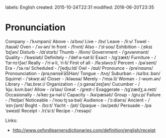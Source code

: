 labels: English
created: 2015-10-24T22:31
modified: 2016-06-20T23:35

# Pronunciation

Company - /ˈkʌmpəni/
Above - /əˈbʌv/
Live - /lɪv/
Leave - /liːv/
Towel - /taʊəl/
Oven - /ˈʌv·ən/
In front - /frʌnt/
Also - /ˈɔl·soʊ/
Exhibition - /ˌeksɪˈbɪʃən/
Disturb - /dɪˈstɜrb/
Thumb - /θʌm/
Government - /ˈɡʌvənmənt/
Quality - /ˈkwɒləti/
Definitely - /ˈdef·ə·nət·li/
Exact - /ɪɡˈzækt/
Furniture - /ˈfɜr·nɪ·tʃər/
Really - /ˈri·ə·li, ˈri·li/
First of all - /fə:stəvɔ:l/
Percent - /pəˈsent/
Era - /ˈɪə.rə/
Scheduled - /ˈʃedjuːld/
Owl - /ɑʊl/
Pronounce - /prəˈnɑʊns/
Pronounciation - /prəˌnənsēˈāSHən/
Tongue - /tʌŋ/
Suburban - /səˈbɜː.bən/
Squirrel - /ˈskwɪr.əl/
Closer - /kləʊsə/
Merely - /ˈmɪə.li/
Woman - /-wʊm.ən/
Library - /ˈlaɪ.brər.i/
Organization - /ˌɔːɡənaɪˈzeɪʃən/
Cucumber - /ˈkjuː.kʌm.bər/
Allow - /əˈlaʊ/
Great - /ɡreɪt-/
Exaggerate - /ɪɡˈzædʒ.ə.reɪt/
Occasionally - /əˈkeɪ·ʒə·nəl·i/
Capacity - /kəˈpæsəti/
Group - /ɡruːp/
Failure - /ˈfeɪljər/
Noticeable - /ˈnoʊ·t̬ɪ·sə·bəl/
Audience - /ˈɔːdiəns/
Ancient - /ˈeɪn·ʃənt/
Boght - /bɔːt/
Yacht - /jɒt/
Opaque - /əʊˈpeɪk/
Persuade - /pəˈsweɪd/
Receipt - /rɪˈsiːt/
Recipe - /ˈresəpi/

Links:

- http://www.oxfordlearnersdictionaries.com/definition/english/receipt
